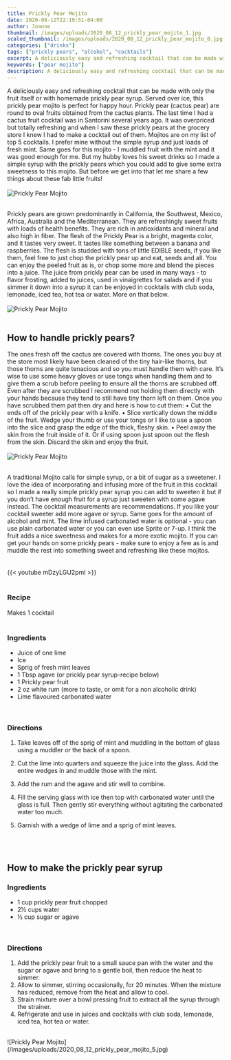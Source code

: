 ```yaml
---
title: Prickly Pear Mojito
date: 2020-08-12T22:19:51-04:00
author: Joanne
thumbnail: /images/uploads/2020_08_12_prickly_pear_mojito_1.jpg
scaled_thumbnail: /images/uploads/2020_08_12_prickly_pear_mojito_0.jpg
categories: ["drinks"]
tags: ["prickly pears", "alcohol", "cocktails"]
excerpt: A deliciously easy and refreshing cocktail that can be made with only the fruit itself or with homemade prickly pear syrup
keywords: ["pear mojito"]
description: A deliciously easy and refreshing cocktail that can be made with only the fruit itself or with homemade prickly pear syrup
---
```


A deliciously easy and refreshing cocktail that can be made with only the fruit itself or with homemade prickly pear syrup. Served over ice, this prickly pear mojito is perfect for happy hour. Prickly pear (cactus pear) are round to oval fruits obtained from the cactus plants. The last time I had a cactus fruit cocktail was in Santorini several years ago. It was overpriced but totally refreshing and when I saw these prickly pears at the grocery store I knew I had to make a cocktail out of them. Mojitos are on my list of top 5 cocktails. I prefer mine without the simple syrup and just loads of fresh mint. Same goes for this mojito - I muddled fruit with the mint and it was good enough for me.  But my hubby loves his sweet drinks so I made a simple syrup with the prickly pears which you could add to give some extra sweetness to this mojito. But before we get into that let me share a few things about these fab little fruits! 
</br>
</br>
![Prickly Pear Mojito](/images/uploads/2020_08_12_prickly_pear_mojito_2.jpg)
</br>
</br>

Prickly pears are grown predominantly in California, the Southwest, Mexico, Africa, Australia and the Mediterranean. They are refreshingly sweet fruits with loads of health benefits. They are rich in antioxidants and mineral and also high in fiber. The flesh of the Prickly Pear is a bright, magenta color, and it tastes very sweet. It tastes like something between a banana and raspberries. The flesh is studded with tons of little EDIBLE seeds, if you like them, feel free to just chop the prickly pear up and eat, seeds and all. You can enjoy the peeled fruit as is, or chop some more and blend the pieces into a juice. The juice from prickly pear can be used in many ways - to flavor frosting, added to juices, used in vinaigrettes for salads and if you simmer it down into a syrup it can be enjoyed in cocktails with club soda, lemonade, iced tea, hot tea or water. More on that below. 
</br>
</br>
![Prickly Pear Mojito](/images/uploads/2020_08_12_prickly_pear_mojito_3.jpg)
</br>
</br>

## How to handle prickly pears?
The ones fresh off the cactus are covered with thorns. The ones you buy at the store most likely have been cleaned of the tiny hair-like thorns, but those thorns are quite tenacious and so you must handle them with care. It’s wise to use some heavy gloves or use tongs when handling them and to give them a scrub before peeling to ensure all the thorns are scrubbed off. Even after they are scrubbed I recommend not holding them directly with your hands because they tend to still have tiny thorn left on them. Once you have scrubbed them pat then dry and here is how to cut them:
• Cut the ends off of the prickly pear with a knife. 
• Slice vertically down the middle of the fruit. Wedge your thumb or use your tongs or I like to use a spoon into the slice and grasp the edge of the thick, fleshy skin.
• Peel away the skin from the fruit inside of it. Or if using spoon just spoon out the flesh from the skin. Discard the skin and enjoy the fruit. 
</br>
</br>
![Prickly Pear Mojito](/images/uploads/2020_08_12_prickly_pear_mojito_4.jpg)
</br>
</br>

A traditional Mojito calls for simple syrup, or a bit of sugar as a sweetener. I love the idea of incorporating and infusing more of the fruit in this cocktail so I made a really simple prickly pear syrup you can add to sweeten it but if you don’t have enough fruit for a syrup just sweeten with some agave instead. The cocktail measurements are recommendations. If you like your cocktail sweeter add more agave or syrup. Same goes for the amount of alcohol and mint. The lime infused carbonated water is optional - you can use plain carbonated water or you can even use Sprite or 7-up. I think the fruit adds a nice sweetness and makes for a more exotic mojito. If you can get your hands on some prickly  pears - make sure to enjoy a few as is and muddle the rest into something sweet and refreshing like these mojitos.   
</br>
</br>
{{< youtube mDzyLGU2pmI >}}
</br>
</br>

### Recipe
Makes 1 cocktail 
</br>
</br>

### Ingredients

* <span itemprop="recipeIngredient">Juice of one lime</span>
* <span itemprop="recipeIngredient">Ice</span>
* <span itemprop="recipeIngredient">Sprig of fresh mint leaves</span>
* <span itemprop="recipeIngredient">1 Tbsp agave (or prickly pear syrup-recipe below) </span>
* <span itemprop="recipeIngredient">1 Prickly pear fruit</span>
* <span itemprop="recipeIngredient">2 oz white rum (more to taste, or omit for a non alcoholic drink) </span>
* <span itemprop="recipeIngredient">Lime flavoured carbonated water </span>
</br>

### Directions

1. Take leaves off of the sprig of mint and muddling in the bottom of glass using a muddler or the back of a spoon. 

1. Cut the lime into quarters and squeeze the juice into the glass. Add the entire wedges in and muddle those with the mint.

1. Add the rum and the agave and stir well to combine. 

1. Fill the serving glass with ice then top with carbonated water until the glass is full. Then gently stir everything without agitating the carbonated water too much.

1. Garnish with a wedge of lime and a sprig of mint leaves. 
</br>
</br>

## How to make the prickly pear syrup 

### Ingredients

* 1 cup prickly pear fruit chopped 
* 2&frac12; cups water
* &frac12; cup sugar or agave 
</br>

### Directions

1. Add the prickly pear fruit to a small sauce pan with the water and the sugar or agave and bring to a gentle boil, then reduce the heat to simmer.
2. Allow to simmer, stirring occasionally, for 20 minutes. When the mixture has reduced, remove from the heat and allow to cool. 
3. Strain mixture over a bowl pressing fruit to extract all the syrup through the strainer. 
4. Refrigerate and use in juices and cocktails with club soda, lemonade, iced tea, hot tea or water. 

</br>
![Prickly Pear Mojito](/images/uploads/2020_08_12_prickly_pear_mojito_5.jpg)